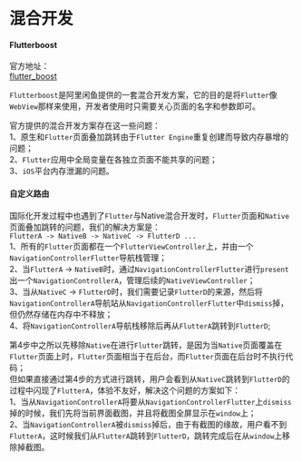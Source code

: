 # 混合开发

#### Flutterboost

官方地址：  
[flutter_boost](https://github.com/alibaba/flutter_boost)  

`Flutterboost`是阿里闲鱼提供的一套混合开发方案，它的目的是将`Flutter`像`WebView`那样来使用，开发者使用时只需要关心页面的名字和参数即可。  

官方提供的混合开发方案存在这一些问题：  
1、原生和`Flutter`页面叠加跳转由于`Flutter Engine`重复创建而导致内存暴增的问题；  
2、`Flutter`应用中全局变量在各独立页面不能共享的问题；  
3、`iOS`平台内存泄漏的问题。  

#### 自定义路由  

国际化开发过程中也遇到了`Flutter`与Native混合开发时，`Flutter`页面和`Native`页面叠加跳转的问题，我们的解决方案是：  
`FlutterA -> NativeB -> NativeC -> FlutterD ... `   
1、所有的`Flutter`页面都在一个`FlutterViewController`上，并由一个`NavigationControllerFlutter`导航栈管理；    
2、当`FlutterA` -> `NativeB`时，通过`NavigationControllerFlutter`进行`present`出一个`NavigationControllerA`，管理后续的`NativeViewController`；   
3、当从`NativeC` -> `FlutterD`时，我们需要记录`FlutterD`的来源，然后将`NavigationControllerA`导航站从`NavigationControllerFlutter`中`dismiss`掉，但仍然存储在内存中不释放；  
4、将`NavigationControllerA`导航栈移除后再从`FlutterA`跳转到`FlutterD`;  

第4步中之所以先移除`Native`在进行`Flutter`跳转，是因为当`Native`页面覆盖在`Flutter`页面上时，`Flutter`页面相当于在后台，而`Flutter`页面在后台时不执行代码；  
但如果直接通过第4步的方式进行跳转，用户会看到从`NativeC`跳转到`FlutterD`的过程中闪现了`FlutterA`，体验不友好，解决这个问题的方案如下：   
1、当从`NavigationControllerA`将要从`NavigationControllerFlutter`上`dismiss`掉的时候，我们先将当前界面截图，并且将截图全屏显示在`window`上；  
2、当`NavigationControllerA`被`dismiss`掉后，由于有截图的缘故，用户看不到`FlutterA`，这时候我们从`FlutterA`跳转到`FlutterD`，跳转完成后在从`window`上移除掉截图。  



